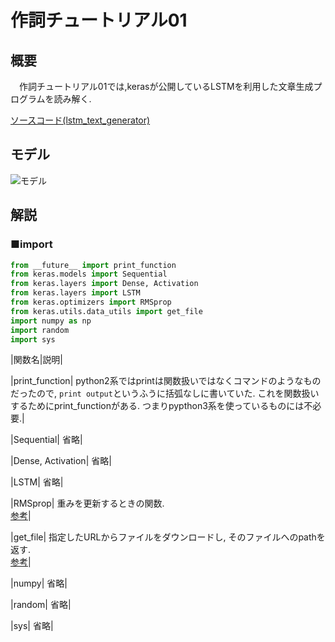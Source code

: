 # 作詞チュートリアル01

## 概要
　作詞チュートリアル01では,kerasが公開しているLSTMを利用した文章生成プログラムを読み解く.

[ソースコード(lstm_text_generator)](https://github.com/fchollet/keras/blob/master/examples/lstm_text_generation.py)

## モデル
![モデル](https://ai-coordinator.jp/wp-content/uploads/2017/08/LSTM_model.png)

## 解説
### ■import

```python
from __future__ import print_function
from keras.models import Sequential
from keras.layers import Dense, Activation
from keras.layers import LSTM
from keras.optimizers import RMSprop
from keras.utils.data_utils import get_file
import numpy as np
import random
import sys
```

|関数名|説明|

|print_function|
python2系ではprintは関数扱いではなくコマンドのようなものだったので, `print output`というふうに括弧なしに書いていた. これを関数扱いするためにprint_functionがある. つまりpypthon3系を使っているものには不必要.|

|Sequential|
省略|

|Dense, Activation|
省略|

|LSTM|
省略|

|RMSprop|
重みを更新するときの関数.  
[参考](https://qiita.com/tokkuman/items/1944c00415d129ca0ee9)|

|get_file|
指定したURLからファイルをダウンロードし, そのファイルへのpathを返す.  
[参考](https://keras.io/ja/utils/data_utils/)|

|numpy|
省略|

|random|
省略|

|sys|
省略|

